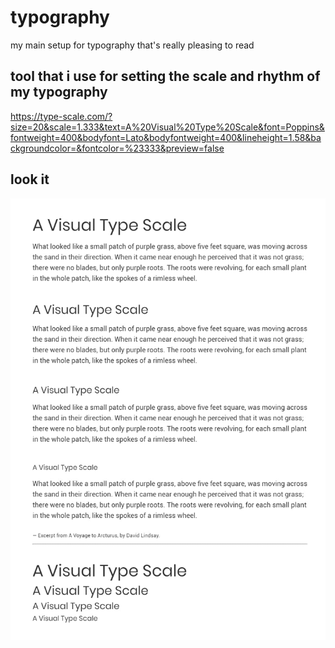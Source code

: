 # typography
 my main setup for typography that's really pleasing to read

## tool that i use for setting the scale and rhythm of my typography

https://type-scale.com/?size=20&scale=1.333&text=A%20Visual%20Type%20Scale&font=Poppins&fontweight=400&bodyfont=Lato&bodyfontweight=400&lineheight=1.58&backgroundcolor=&fontcolor=%23333&preview=false


## look it
![demo of the app](https://github.com/emkis/typography/blob/master/.github/demo.jpg?raw=true)
